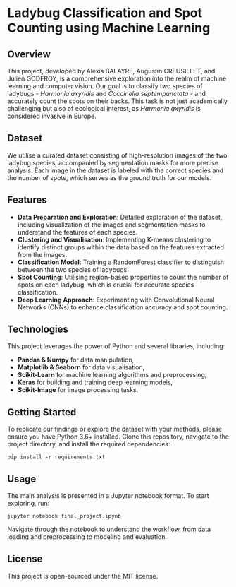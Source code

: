 # Ladybug Classification and Spot Counting using Machine Learning

## Overview

This project, developed by Alexis BALAYRE, Augustin CREUSILLET, and Julien GODFROY, is a comprehensive exploration into the realm of machine learning and computer vision. Our goal is to classify two species of ladybugs - *Harmonia axyridis* and *Coccinella septempunctata* - and accurately count the spots on their backs. This task is not just academically challenging but also of ecological interest, as *Harmonia axyridis* is considered invasive in Europe.

## Dataset

We utilise a curated dataset consisting of high-resolution images of the two ladybug species, accompanied by segmentation masks for more precise analysis. Each image in the dataset is labeled with the correct species and the number of spots, which serves as the ground truth for our models.

## Features

- **Data Preparation and Exploration**: Detailed exploration of the dataset, including visualization of the images and segmentation masks to understand the features of each species.
- **Clustering and Visualisation**: Implementing K-means clustering to identify distinct groups within the data based on the features extracted from the images.
- **Classification Model**: Training a RandomForest classifier to distinguish between the two species of ladybugs.
- **Spot Counting**: Utilising region-based properties to count the number of spots on each ladybug, which is crucial for accurate species classification.
- **Deep Learning Approach**: Experimenting with Convolutional Neural Networks (CNNs) to enhance classification accuracy and spot counting.

## Technologies

This project leverages the power of Python and several libraries, including:
- **Pandas & Numpy** for data manipulation,
- **Matplotlib & Seaborn** for data visualisation,
- **Scikit-Learn** for machine learning algorithms and preprocessing,
- **Keras** for building and training deep learning models,
- **Scikit-Image** for image processing tasks.

## Getting Started

To replicate our findings or explore the dataset with your methods, please ensure you have Python 3.6+ installed. Clone this repository, navigate to the project directory, and install the required dependencies:

```
pip install -r requirements.txt
```

## Usage

The main analysis is presented in a Jupyter notebook format. To start exploring, run:

```
jupyter notebook final_project.ipynb
```

Navigate through the notebook to understand the workflow, from data loading and preprocessing to modeling and evaluation.

## License

This project is open-sourced under the MIT license.
